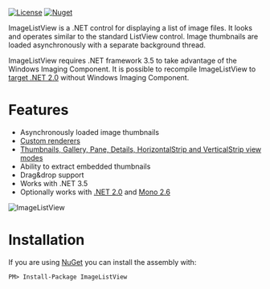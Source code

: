 [![License](http://img.shields.io/github/license/oozcitak/imagelistview.svg?style=flat-square)](http://www.apache.org/licenses/LICENSE-2.0)
[![Nuget](https://img.shields.io/nuget/v/ImageListView.svg?style=flat-square)](https://www.nuget.org/packages/ImageListView)

ImageListView is a .NET control for displaying a list of image files. It looks and operates similar to the standard ListView control. Image thumbnails are loaded asynchronously with a separate background thread.

ImageListView requires .NET framework 3.5 to take advantage of the Windows Imaging Component. It is possible to recompile ImageListView to [target .NET 2.0](https://github.com/oozcitak/imagelistview/wiki/WICSupport) without Windows Imaging Component.

# Features #
  * Asynchronously loaded image thumbnails
  * [Custom renderers](https://github.com/oozcitak/imagelistview/wiki/ImageListViewRenderer)
  * [Thumbnails, Gallery, Pane, Details, HorizontalStrip and VerticalStrip view modes](https://github.com/oozcitak/imagelistview/wiki/ViewModes)
  * Ability to extract embedded thumbnails
  * Drag&drop support
  * Works with .NET 3.5
  * Optionally works with [.NET 2.0](https://github.com/oozcitak/imagelistview/wiki/WICSupport) and [Mono 2.6](https://github.com/oozcitak/imagelistview/wiki/MonoSupport)

![ImageListView](https://github.com/oozcitak/imagelistview/blob/wiki/ImageListView.thumbnails.jpg)

# Installation #

If you are using [NuGet](https://nuget.org/) you can install the assembly with:

`PM> Install-Package ImageListView`
